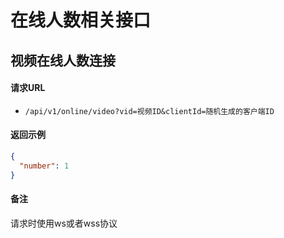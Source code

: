 # 在线人数相关接口

## 视频在线人数连接

#### 请求URL
- `/api/v1/online/video?vid=视频ID&clientId=随机生成的客户端ID `

#### 返回示例 
```json
{
  "number": 1
}
```

#### 备注
请求时使用ws或者wss协议